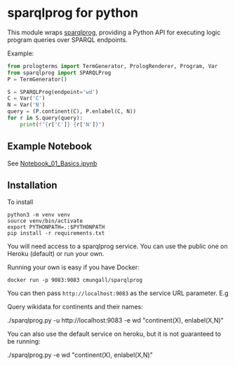 # sparqlprog for python

This module wraps
[sparqlprog](https://github.com/cmungall/sparqlprog), providing a
Python API for executing logic program queries over SPARQL endpoints.

Example:

```python
from prologterms import TermGenerator, PrologRenderer, Program, Var
from sparqlprog import SPARQLProg
P = TermGenerator()

S = SPARQLProg(endpoint='wd')
C = Var('C')
N = Var('N')
query = (P.continent(C), P.enlabel(C, N))
for r in S.query(query):
    print(f"{r['C']} {r['N']}")
```

## Example Notebook

See [Notebook_01_Basics.ipynb](Notebook_01_Basics.ipynb)

## Installation

To install

    python3 -m venv venv
    source venv/bin/activate
    export PYTHONPATH=.:$PYTHONPATH
    pip install -r requirements.txt 

You will need access to a sparqlprog service. You can use the public
one on Heroku (default) or run your own.

Running your own is easy if you have Docker:

    docker run -p 9083:9083 cmungall/sparqlprog

You can then pass `http://localhost:9083` as the service URL parameter. E.g

Query wikidata for continents and their names:

   ./sparqlprog.py  -u http://localhost:9083 -e wd "continent(X), enlabel(X,N)" 

You can also use the default service on heroku, but it is not guaranteed to be running:

   ./sparqlprog.py  -e wd "continent(X), enlabel(X,N)" 


